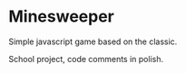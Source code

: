 # Minesweeper
Simple javascript game based on the classic.


School project, code comments in polish.
